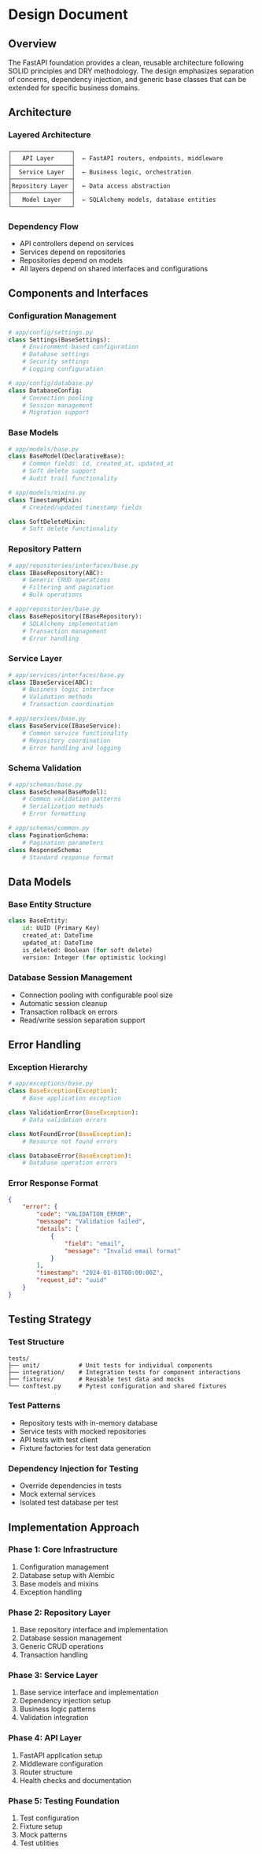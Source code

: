 # Design Document

## Overview

The FastAPI foundation provides a clean, reusable architecture following SOLID principles and DRY methodology. The design emphasizes separation of concerns, dependency injection, and generic base classes that can be extended for specific business domains.

## Architecture

### Layered Architecture
```
┌─────────────────┐
│   API Layer     │  ← FastAPI routers, endpoints, middleware
├─────────────────┤
│  Service Layer  │  ← Business logic, orchestration
├─────────────────┤
│Repository Layer │  ← Data access abstraction
├─────────────────┤
│   Model Layer   │  ← SQLAlchemy models, database entities
└─────────────────┘
```

### Dependency Flow
- API controllers depend on services
- Services depend on repositories
- Repositories depend on models
- All layers depend on shared interfaces and configurations

## Components and Interfaces

### Configuration Management
```python
# app/config/settings.py
class Settings(BaseSettings):
    # Environment-based configuration
    # Database settings
    # Security settings
    # Logging configuration

# app/config/database.py
class DatabaseConfig:
    # Connection pooling
    # Session management
    # Migration support
```

### Base Models
```python
# app/models/base.py
class BaseModel(DeclarativeBase):
    # Common fields: id, created_at, updated_at
    # Soft delete support
    # Audit trail functionality

# app/models/mixins.py
class TimestampMixin:
    # Created/updated timestamp fields

class SoftDeleteMixin:
    # Soft delete functionality
```

### Repository Pattern
```python
# app/repositories/interfaces/base.py
class IBaseRepository(ABC):
    # Generic CRUD operations
    # Filtering and pagination
    # Bulk operations

# app/repositories/base.py
class BaseRepository(IBaseRepository):
    # SQLAlchemy implementation
    # Transaction management
    # Error handling
```

### Service Layer
```python
# app/services/interfaces/base.py
class IBaseService(ABC):
    # Business logic interface
    # Validation methods
    # Transaction coordination

# app/services/base.py
class BaseService(IBaseService):
    # Common service functionality
    # Repository coordination
    # Error handling and logging
```

### Schema Validation
```python
# app/schemas/base.py
class BaseSchema(BaseModel):
    # Common validation patterns
    # Serialization methods
    # Error formatting

# app/schemas/common.py
class PaginationSchema:
    # Pagination parameters
class ResponseSchema:
    # Standard response format
```

## Data Models

### Base Entity Structure
```python
class BaseEntity:
    id: UUID (Primary Key)
    created_at: DateTime
    updated_at: DateTime
    is_deleted: Boolean (for soft delete)
    version: Integer (for optimistic locking)
```

### Database Session Management
- Connection pooling with configurable pool size
- Automatic session cleanup
- Transaction rollback on errors
- Read/write session separation support

## Error Handling

### Exception Hierarchy
```python
# app/exceptions/base.py
class BaseException(Exception):
    # Base application exception

class ValidationError(BaseException):
    # Data validation errors

class NotFoundError(BaseException):
    # Resource not found errors

class DatabaseError(BaseException):
    # Database operation errors
```

### Error Response Format
```json
{
    "error": {
        "code": "VALIDATION_ERROR",
        "message": "Validation failed",
        "details": [
            {
                "field": "email",
                "message": "Invalid email format"
            }
        ],
        "timestamp": "2024-01-01T00:00:00Z",
        "request_id": "uuid"
    }
}
```

## Testing Strategy

### Test Structure
```
tests/
├── unit/           # Unit tests for individual components
├── integration/    # Integration tests for component interactions
├── fixtures/       # Reusable test data and mocks
└── conftest.py     # Pytest configuration and shared fixtures
```

### Test Patterns
- Repository tests with in-memory database
- Service tests with mocked repositories
- API tests with test client
- Fixture factories for test data generation

### Dependency Injection for Testing
- Override dependencies in tests
- Mock external services
- Isolated test database per test

## Implementation Approach

### Phase 1: Core Infrastructure
1. Configuration management
2. Database setup with Alembic
3. Base models and mixins
4. Exception handling

### Phase 2: Repository Layer
1. Base repository interface and implementation
2. Database session management
3. Generic CRUD operations
4. Transaction handling

### Phase 3: Service Layer
1. Base service interface and implementation
2. Dependency injection setup
3. Business logic patterns
4. Validation integration

### Phase 4: API Layer
1. FastAPI application setup
2. Middleware configuration
3. Router structure
4. Health checks and documentation

### Phase 5: Testing Foundation
1. Test configuration
2. Fixture setup
3. Mock patterns
4. Test utilities